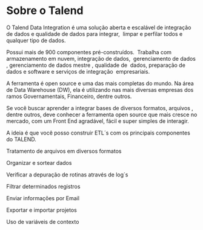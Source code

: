 # Sobre o Talend
O Talend Data Integration é uma solução aberta e escalável de integração de dados e qualidade de dados para integrar,  limpar e perfilar todos e qualquer tipo de dados. 

Possui mais de 900 componentes pré-construídos.  Trabalha com armazenamento em nuvem, integração de dados,  gerenciamento de dados , gerenciamento de dados mestre , qualidade de  dados, preparação de dados e software e serviços de integração  empresariais.

A ferramenta é open source e uma das mais completas do mundo. Na área de Data Warehouse (DW), ela é utilizando nas mais diversas empresas dos ramos Governamentais, Financeiro, dentre outros.

Se você buscar aprender a integrar bases de diversos formatos, arquivos , dentre outros, deve conhecer a ferramenta open source que mais cresce no mercado, com um Front End agradável, fácil e super simples de interagir. 

A ideia é que você posso construir ETL´s com os principais componentes do TALEND.

Tratamento de arquivos em diversos formatos

Organizar e sortear dados

Verificar a depuração de rotinas através de log´s

Filtrar determinados registros

Enviar informações por Email

Exportar e importar projetos

Uso de variáveis de contexto
